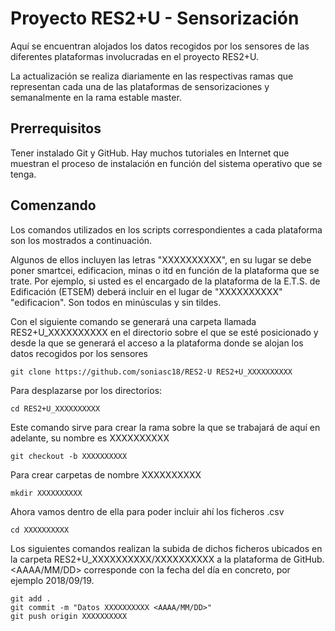 # Proyecto RES2+U - Sensorización
Aquí se encuentran alojados los datos recogidos por los sensores de las diferentes plataformas involucradas en el proyecto RES2+U.

La actualización se realiza diariamente en las respectivas ramas que representan cada una de las plataformas de sensorizaciones y semanalmente en la rama estable master.

## Prerrequisitos
Tener instalado Git y GitHub. Hay muchos tutoriales en Internet que muestran el proceso de instalación en función del sistema operativo que se tenga.

## Comenzando
Los comandos utilizados en los scripts correspondientes a cada plataforma son los mostrados a continuación. 

Algunos de ellos incluyen las letras "XXXXXXXXXX", en su lugar se debe poner smartcei, edificacion, minas o itd en función de la plataforma que se trate. Por ejemplo, si usted es el encargado de la plataforma de la E.T.S. de Edificación (ETSEM) deberá incluir en el lugar de "XXXXXXXXXX" "edificacion". Son todos en minúsculas y sin tildes.

Con el siguiente comando se generará una carpeta llamada RES2+U_XXXXXXXXXX en el directorio sobre el que se esté posicionado y desde la que se generará el acceso a la plataforma donde se alojan los datos recogidos por los sensores

```
git clone https://github.com/soniasc18/RES2-U RES2+U_XXXXXXXXXX
```

Para desplazarse por los directorios:
```
cd RES2+U_XXXXXXXXXX
```

Este comando sirve para crear la rama sobre la que se trabajará de aquí en adelante, su nombre es XXXXXXXXXX
```
git checkout -b XXXXXXXXXX
```

Para crear carpetas de nombre XXXXXXXXXX
```
mkdir XXXXXXXXXX
```
Ahora vamos dentro de ella para poder incluir ahí los ficheros .csv
```
cd XXXXXXXXXX
```

Los siguientes comandos realizan la subida de dichos ficheros ubicados en la carpeta RES2+U_XXXXXXXXXX/XXXXXXXXXX a la plataforma de GitHub. <AAAA/MM/DD> corresponde con la fecha del día en concreto, por ejemplo 2018/09/19.
```
git add .
git commit -m "Datos XXXXXXXXXX <AAAA/MM/DD>"
git push origin XXXXXXXXXX
```
